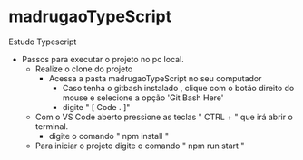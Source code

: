 # madrugaoTypeScript
Estudo Typescript

- Passos para executar o projeto no pc local.
  - Realize o clone do projeto
    - Acessa a pasta madrugaoTypeScript no seu computador
      - Caso tenha o gitbash instalado , clique com o botão direito do mouse e selecione a opção 'Git Bash Here'
      - digite " [ Code .  ]"
  - Com o VS Code aberto pressione as teclas " CTRL + " que irá abrir o terminal.
    - digite o comando " npm install "
  - Para iniciar o projeto digite o comando " npm run start " 
  
  
